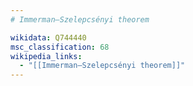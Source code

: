 ```yaml
---
# Immerman–Szelepcsényi theorem

wikidata: Q744440
msc_classification: 68
wikipedia_links:
  - "[[Immerman–Szelepcsényi theorem]]"
---
```

